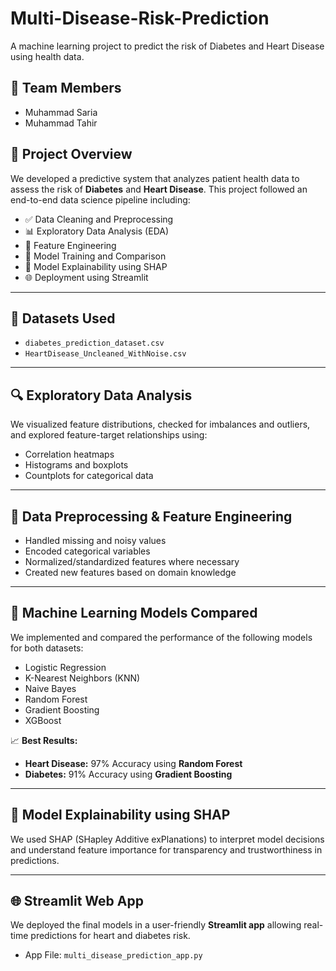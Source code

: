 # Multi-Disease-Risk-Prediction
A machine learning project to predict the risk of Diabetes and Heart Disease using health data.

## 👥 Team Members
- Muhammad Saria
- Muhammad Tahir

## 🚀 Project Overview
We developed a predictive system that analyzes patient health data to assess the risk of **Diabetes** and **Heart Disease**. This project followed an end-to-end data science pipeline including:

- ✅ Data Cleaning and Preprocessing
- 📊 Exploratory Data Analysis (EDA)
- 🧠 Feature Engineering
- 🔁 Model Training and Comparison
- 🧮 Model Explainability using SHAP
- 🌐 Deployment using Streamlit

---

## 📁 Datasets Used
- `diabetes_prediction_dataset.csv`
- `HeartDisease_Uncleaned_WithNoise.csv`

---

## 🔍 Exploratory Data Analysis
We visualized feature distributions, checked for imbalances and outliers, and explored feature-target relationships using:
- Correlation heatmaps
- Histograms and boxplots
- Countplots for categorical data

---

## 🧹 Data Preprocessing & Feature Engineering
- Handled missing and noisy values
- Encoded categorical variables
- Normalized/standardized features where necessary
- Created new features based on domain knowledge

---

## 🧪 Machine Learning Models Compared
We implemented and compared the performance of the following models for both datasets:
- Logistic Regression
- K-Nearest Neighbors (KNN)
- Naive Bayes
- Random Forest
- Gradient Boosting
- XGBoost

📈 **Best Results:**
- **Heart Disease:** 97% Accuracy using **Random Forest**
- **Diabetes:** 91% Accuracy using **Gradient Boosting**

---

## 🤖 Model Explainability using SHAP
We used SHAP (SHapley Additive exPlanations) to interpret model decisions and understand feature importance for transparency and trustworthiness in predictions.

---

## 🌐 Streamlit Web App
We deployed the final models in a user-friendly **Streamlit app** allowing real-time predictions for heart and diabetes risk.

- App File: `multi_disease_prediction_app.py`



